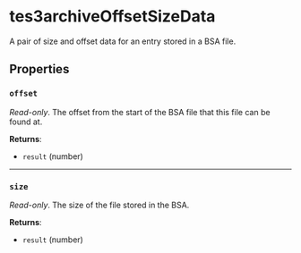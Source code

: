# tes3archiveOffsetSizeData
<div class="search_terms" style="display: none">tes3archiveoffsetsizedata, archiveoffsetsizedata</div>

<!---
	This file is autogenerated. Do not edit this file manually. Your changes will be ignored.
	More information: https://github.com/MWSE/MWSE/tree/master/docs
-->

A pair of size and offset data for an entry stored in a BSA file.

## Properties

### `offset`
<div class="search_terms" style="display: none">offset</div>

*Read-only*. The offset from the start of the BSA file that this file can be found at.

**Returns**:

* `result` (number)

***

### `size`
<div class="search_terms" style="display: none">size</div>

*Read-only*. The size of the file stored in the BSA.

**Returns**:

* `result` (number)

